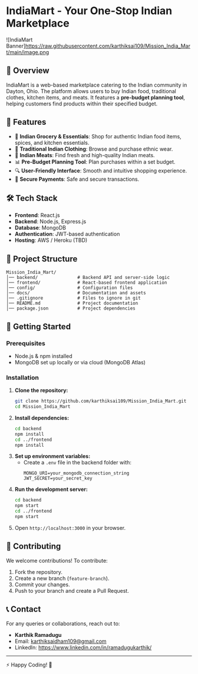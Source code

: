 # IndiaMart - Your One-Stop Indian Marketplace

![IndiaMart Banner]https://raw.githubusercontent.com/karthiksai109/Mission_India_Mart/main/image.png

## 📌 Overview
IndiaMart is a web-based marketplace catering to the Indian community in Dayton, Ohio. The platform allows users to buy Indian food, traditional clothes, kitchen items, and meats. It features a **pre-budget planning tool**, helping customers find products within their specified budget.

## 🚀 Features
- 🛒 **Indian Grocery & Essentials**: Shop for authentic Indian food items, spices, and kitchen essentials.
- 👕 **Traditional Indian Clothing**: Browse and purchase ethnic wear.
- 🍗 **Indian Meats**: Find fresh and high-quality Indian meats.
- 📊 **Pre-Budget Planning Tool**: Plan purchases within a set budget.
- 🔍 **User-Friendly Interface**: Smooth and intuitive shopping experience.
- 🔐 **Secure Payments**: Safe and secure transactions.

## 🛠 Tech Stack
- **Frontend**: React.js
- **Backend**: Node.js, Express.js
- **Database**: MongoDB
- **Authentication**: JWT-based authentication
- **Hosting**: AWS / Heroku (TBD)

## 📂 Project Structure
```
Mission_India_Mart/
│── backend/               # Backend API and server-side logic
│── frontend/              # React-based frontend application
│── config/                # Configuration files
│── docs/                  # Documentation and assets
│── .gitignore             # Files to ignore in git
│── README.md              # Project documentation
│── package.json           # Project dependencies
```

## 🚀 Getting Started
### Prerequisites
- Node.js & npm installed
- MongoDB set up locally or via cloud (MongoDB Atlas)

### Installation
1. **Clone the repository:**
   ```bash
   git clone https://github.com/karthiksai109/Mission_India_Mart.git
   cd Mission_India_Mart
   ```
2. **Install dependencies:**
   ```bash
   cd backend
   npm install
   cd ../frontend
   npm install
   ```
3. **Set up environment variables:**
   - Create a `.env` file in the backend folder with:
     ```env
     MONGO_URI=your_mongodb_connection_string
     JWT_SECRET=your_secret_key
     ```
4. **Run the development server:**
   ```bash
   cd backend
   npm start
   cd ../frontend
   npm start
   ```
5. Open `http://localhost:3000` in your browser.

## 🤝 Contributing
We welcome contributions! To contribute:
1. Fork the repository.
2. Create a new branch (`feature-branch`).
3. Commit your changes.
4. Push to your branch and create a Pull Request.



## 📞 Contact
For any queries or collaborations, reach out to:
- **Karthik Ramadugu**
- Email: karthiksaidham109@gmail.com
- LinkedIn: https://www.linkedin.com/in/ramadugukarthik/

---
⚡ Happy Coding! 🚀
